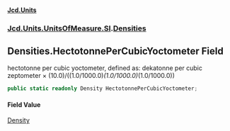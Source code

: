 #### [Jcd.Units](index.md 'index')
### [Jcd.Units.UnitsOfMeasure.SI](Jcd.Units.UnitsOfMeasure.SI.md 'Jcd.Units.UnitsOfMeasure.SI').[Densities](Densities.md 'Jcd.Units.UnitsOfMeasure.SI.Densities')

## Densities.HectotonnePerCubicYoctometer Field

hectotonne per cubic yoctometer, defined as: dekatonne per cubic zeptometer × (10.0)/((1.0/1000.0)*(1.0/1000.0)*(1.0/1000.0))

```csharp
public static readonly Density HectotonnePerCubicYoctometer;
```

#### Field Value
[Density](Density.md 'Jcd.Units.UnitTypes.Density')